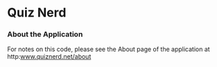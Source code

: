 # Quiz Nerd #

### About the Application ####

For notes on this code, please see the About page of the application at http:www.quiznerd.net/about 